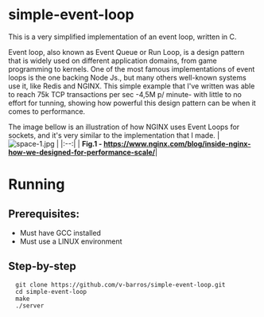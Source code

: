 # simple-event-loop

This is a very simplified implementation of an event loop, written in C. 

Event loop, also known as Event Queue or Run Loop, is a design pattern that is widely used on different application domains, from game programming to kernels. One of the most famous implementations of event loops is the one backing Node Js., but many others well-known systems use it, like Redis and NGINX. This simple example that I've written was able to reach 75k TCP transactions per sec -4,5M p/ minute- with little to no effort for tunning, showing how powerful this design pattern can be when it comes to performance.

The image bellow is an illustration of how NGINX uses Event Loops for sockets, and it's very similar to the implementation that I made.
| ![space-1.jpg](https://user-images.githubusercontent.com/42453088/218470745-96f1a414-3e6a-43e6-8268-258c28899cdc.png) |
|:--:|
| <b>Fig.1 - https://www.nginx.com/blog/inside-nginx-how-we-designed-for-performance-scale/</b>|

# Running 

## Prerequisites:
- Must have GCC installed
- Must use a LINUX environment

## Step-by-step
``` 
  git clone https://github.com/v-barros/simple-event-loop.git
  cd simple-event-loop
  make
  ./server
```
  

